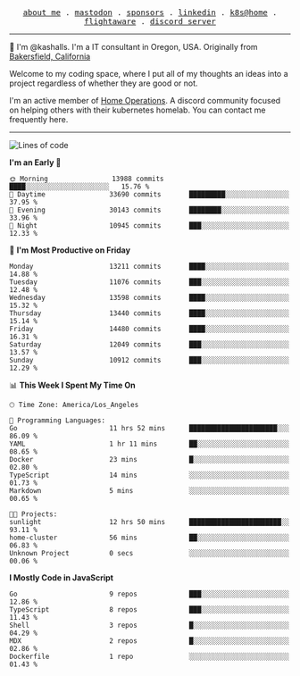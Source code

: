 <p align="center">
  <samp>
    <a href="https://jordanjones.org/">about me</a> .
    <a rel="me" href="https://mastodon.social/@kashall">mastodon</a> .
    <a href="https://github.com/sponsors/kashalls">sponsors</a> .
    <a href="https://linkedin.com/in/jordpjones">linkedin</a> .
    <a href="https://github.com/kashalls/home-cluster">k8s@home</a> .
    <a href="https://flightaware.com/adsb/stats/user/kashalls">flightaware</a> .
    <a href="https://discord.gg/V2WrCfqba9">discord server</a>
  </samp>
</p>

----------------------------------------------------------------

:wave: I'm @kashalls. I'm a IT consultant in Oregon, USA. Originally from [Bakersfield, California](https://maps.app.goo.gl/QQMtywTWghpXB6Tu6)

Welcome to my coding space, where I put all of my thoughts an ideas into a project regardless of whether they are good or not.

I'm an active member of [Home Operations](https://discord.gg/home-operations). A discord community focused on helping others with their kubernetes homelab. You can contact me frequently here.

----------------------------------------------------------------
<!--START_SECTION:waka-->
![Lines of code](https://img.shields.io/badge/From%20Hello%20World%20I%27ve%20Written-11.7%20million%20lines%20of%20code-blue)

**I'm an Early 🐤** 

```text
🌞 Morning                13988 commits       ████░░░░░░░░░░░░░░░░░░░░░   15.76 % 
🌆 Daytime                33690 commits       █████████░░░░░░░░░░░░░░░░   37.95 % 
🌃 Evening                30143 commits       ████████░░░░░░░░░░░░░░░░░   33.96 % 
🌙 Night                  10945 commits       ███░░░░░░░░░░░░░░░░░░░░░░   12.33 % 
```
📅 **I'm Most Productive on Friday** 

```text
Monday                   13211 commits       ████░░░░░░░░░░░░░░░░░░░░░   14.88 % 
Tuesday                  11076 commits       ███░░░░░░░░░░░░░░░░░░░░░░   12.48 % 
Wednesday                13598 commits       ████░░░░░░░░░░░░░░░░░░░░░   15.32 % 
Thursday                 13440 commits       ████░░░░░░░░░░░░░░░░░░░░░   15.14 % 
Friday                   14480 commits       ████░░░░░░░░░░░░░░░░░░░░░   16.31 % 
Saturday                 12049 commits       ███░░░░░░░░░░░░░░░░░░░░░░   13.57 % 
Sunday                   10912 commits       ███░░░░░░░░░░░░░░░░░░░░░░   12.29 % 
```


📊 **This Week I Spent My Time On** 

```text
🕑︎ Time Zone: America/Los_Angeles

💬 Programming Languages: 
Go                       11 hrs 52 mins      ██████████████████████░░░   86.09 % 
YAML                     1 hr 11 mins        ██░░░░░░░░░░░░░░░░░░░░░░░   08.65 % 
Docker                   23 mins             █░░░░░░░░░░░░░░░░░░░░░░░░   02.80 % 
TypeScript               14 mins             ░░░░░░░░░░░░░░░░░░░░░░░░░   01.73 % 
Markdown                 5 mins              ░░░░░░░░░░░░░░░░░░░░░░░░░   00.65 % 

🐱‍💻 Projects: 
sunlight                 12 hrs 50 mins      ███████████████████████░░   93.11 % 
home-cluster             56 mins             ██░░░░░░░░░░░░░░░░░░░░░░░   06.83 % 
Unknown Project          0 secs              ░░░░░░░░░░░░░░░░░░░░░░░░░   00.06 % 
```

**I Mostly Code in JavaScript** 

```text
Go                       9 repos             ███░░░░░░░░░░░░░░░░░░░░░░   12.86 % 
TypeScript               8 repos             ███░░░░░░░░░░░░░░░░░░░░░░   11.43 % 
Shell                    3 repos             █░░░░░░░░░░░░░░░░░░░░░░░░   04.29 % 
MDX                      2 repos             █░░░░░░░░░░░░░░░░░░░░░░░░   02.86 % 
Dockerfile               1 repo              ░░░░░░░░░░░░░░░░░░░░░░░░░   01.43 % 
```




<!--END_SECTION:waka-->